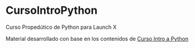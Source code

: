 # CursoIntroPython
Curso Propedútico de Python para Launch X

Material desarrollado con base en los contenidos de [Curso Intro a Python](https://github.com/LaunchX-InnovaccionVirtual/CursoIntroPython)
